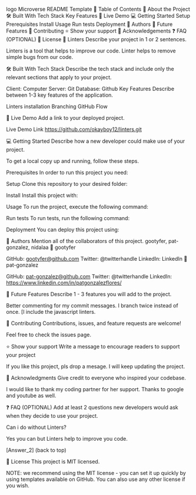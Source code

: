 logo
Microverse README Template
📗 Table of Contents
📖 About the Project
🛠 Built With
Tech Stack
Key Features
🚀 Live Demo
💻 Getting Started
Setup
Prerequisites
Install
Usage
Run tests
Deployment
👥 Authors
🔭 Future Features
🤝 Contributing
⭐️ Show your support
🙏 Acknowledgements
❓ FAQ (OPTIONAL)
📝 License
📖 Linters
Describe your project in 1 or 2 sentences.

Linters is a tool that helps to improve our code. Linter helps to remove simple bugs from our code.

🛠 Built With
Tech Stack
Describe the tech stack and include only the relevant sections that apply to your project.

Client: Computer
Server: Git
Database: Github
Key Features
Describe between 1-3 key features of the application.

Linters installation
Branching
GitHub Flow

🚀 Live Demo
Add a link to your deployed project.

Live Demo Link
https://github.com/okayboy12/linters.git

💻 Getting Started
Describe how a new developer could make use of your project.

To get a local copy up and running, follow these steps.

Prerequisites
In order to run this project you need:

Setup
Clone this repository to your desired folder:

Install
Install this project with:

Usage
To run the project, execute the following command:

Run tests
To run tests, run the following command:

Deployment
You can deploy this project using:



👥 Authors
Mention all of the collaborators of this project.
gootyfer, pat-gonzalez, nidalaa
👤 gootyfer

GitHub: gootyfer@github.com
Twitter: @twitterhandle
LinkedIn: LinkedIn
👤 pat-gonzalez

GitHub: pat-gonzalez@github.com
Twitter: @twitterhandle
LinkedIn: https://www.linkedin.com/in/patgonzalezflores/


🔭 Future Features
Describe 1 - 3 features you will add to the project.

 Better commenting for my commit messages.
 I branch twice instead of once.
 [I include the javascript linters.


🤝 Contributing
Contributions, issues, and feature requests are welcome!

Feel free to check the issues page.



⭐️ Show your support
Write a message to encourage readers to support your project

If you like this project, pls drop a mesage. I will keep updating the project.



🙏 Acknowledgments
Give credit to everyone who inspired your codebase.

I would like to thank my coding partner for her support. Thanks to google and youtube as well.



❓ FAQ (OPTIONAL)
Add at least 2 questions new developers would ask when they decide to use your project.

Can i do without Linters?

Yes you can but Linters help to improve you code.


[Answer_2]
(back to top)

📝 License
This project is MIT licensed.

NOTE: we recommend using the MIT license - you can set it up quickly by using templates available on GitHub. You can also use any other license if you wish.

